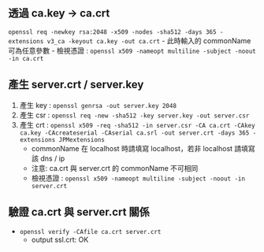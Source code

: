 ## 透過 ca.key -> ca.crt
`openssl req -newkey rsa:2048 -x509 -nodes -sha512 -days 365 -extensions v3_ca -keyout ca.key -out ca.crt`
	- 此時輸入的 commonName 可為任意參數
	- 檢視憑證 : `openssl x509 -nameopt multiline -subject -noout -in ca.crt`

## 產生 server.crt / server.key
1. 產生 key : `openssl genrsa -out server.key 2048`
2. 產生 csr : `openssl req -new -sha512 -key server.key -out server.csr`
3. 產生 crt : `openssl x509 -req -sha512 -in server.csr -CA ca.crt -CAkey ca.key -CAcreateserial -CAserial ca.srl -out server.crt -days 365 -extensions JPMextensions`
	- commonName 在 localhost 時請填寫 localhost，若非 localhost 請填寫該 dns / ip
	- 注意: ca.crt 與 server.crt 的 commonName 不可相同
	- 檢視憑證 : `openssl x509 -nameopt multiline -subject -noout -in server.crt`

## 驗證 ca.crt 與 server.crt 關係
- `openssl verify -CAfile ca.crt server.crt`
	- output ssl.crt: OK